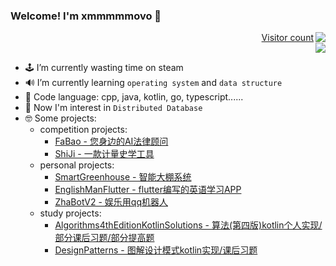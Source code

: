 ### Welcome! I'm xmmmmmovo 👋

<a href="https://github.com/xmmmmmovo">
  <img align="right" src="https://github-readme-stats.vercel.app/api?username=xmmmmmovo&show_icons=true&count_private=true&hide=issues&hide_title=true" />
  <p align="right"> 
  Visitor count<br>
  <img src="https://profile-counter.glitch.me/xmmmmmovo/count.svg" />
  </p>
</a>

- 🕹 I’m currently wasting time on steam
- 🔊 I’m currently learning `operating system` and `data structure`
- 🤣 Code language: cpp, java, kotlin, go, typescript......
- 🤔 Now I'm interest in `Distributed Database`
- 🤓 Some projects: 
  - competition projects:
    - [FaBao - 您身边的AI法律顾问](https://github.com/xmmmmmovo/FaBao) 
    - [ShiJi - 一款计量史学工具](https://github.com/xmmmmmovo/ShiJi) 
  - personal projects:
    - [SmartGreenhouse - 智能大棚系统](https://github.com/xmmmmmovo/SmartGreenhouse) 
    - [EnglishManFlutter - flutter编写的英语学习APP](https://github.com/xmmmmmovo/EnglishManFlutter)
    - [ZhaBotV2 - 娱乐用qq机器人](https://github.com/xmmmmmovo/ZhaBotV2)
  - study projects:
    - [Algorithms4thEditionKotlinSolutions - 算法(第四版)kotlin个人实现/部分课后习题/部分提高题](https://github.com/xmmmmmovo/Algorithms4thEditionKotlinSolutions)
    - [DesignPatterns - 图解设计模式kotlin实现/课后习题](https://github.com/xmmmmmovo/DesignPatterns)
